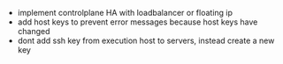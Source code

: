 - implement controlplane HA with loadbalancer or floating ip
- add host keys to prevent error messages because host keys have changed
- dont add ssh key from execution host to servers, instead create a new key